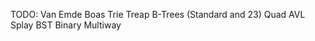TODO:
        Van Emde Boas
        Trie
        Treap
        B-Trees (Standard and 23)
        Quad
        AVL
        Splay
        BST
        Binary
        Multiway

